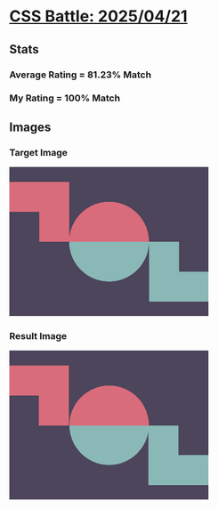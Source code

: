 # [CSS Battle: 2025/04/21](https://cssbattle.dev/play/2bjxfcxW3YM3oVfceAZu)

## Stats

### Average Rating = 81.23% Match

### My Rating = 100% Match

## Images

### Target Image

![](./images/target.png)

### Result Image

![](./images/result.png)
